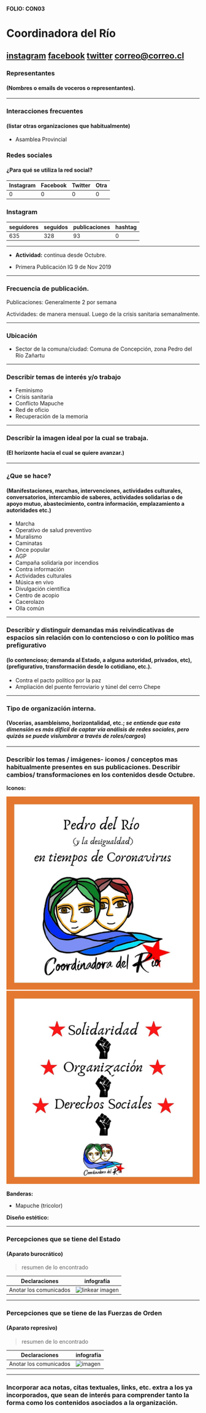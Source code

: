 #### FOLIO: CON03
# Coordinadora del Río

[instagram](https://www.instagram.com/coordinadora.delrio/)
[facebook](https://www.facebook.com/Coordinadora-del-Río-108180527307273/)
[twitter]()
<correo@correo.cl>
---

### Representantes
#### (Nombres o emails de voceros o representantes).

---
### Interacciones frecuentes
#### (listar otras organizaciones que habitualmente)

* Asamblea Provincial 

### Redes sociales
#### ¿Para qué se utiliza la red social?
| Instagram | Facebook | Twitter | Otra 
|---|---|---|---|
|0|0|0|0|

### **Instagram**
| seguidores | seguidos | publicaciones | hashtag |
|---|---|---|---|
|635|328|93|0|

---

* **Actividad:** continua desde Octubre.  

* Primera Publicación IG 9 de Nov 2019 

---
### Frecuencia de publicación.

Publicaciones: Generalmente 2 por semana 

Actividades: de manera mensual. Luego de la crisis sanitaria semanalmente.  

---
### Ubicación
* Sector de la comuna/ciudad: Comuna de Concepción, zona Pedro del Río Zañartu

---
### Describir temas de interés y/o trabajo

* Feminismo 
* Crisis sanitaria 
* Conflicto Mapuche 
* Red de oficio 
* Recuperación de la memoria 

---
### Describir la imagen ideal por la cual se trabaja.
#### (El horizonte hacia el cual se quiere avanzar.)

---
### ¿Que se hace?
#### (Manifestaciones, marchas, intervenciones, actividades culturales, conversatorios, intercambio de saberes, actividades solidarias o de apoyo mutuo, abastecimiento, contra información, emplazamiento a autoridades etc.)

* Marcha 
* Operativo de salud preventivo 
* Muralismo 
* Caminatas 
* Once popular 
* AGP 
* Campaña solidaria por incendios 
* Contra información 
* Actividades culturales
* Música en vivo
* Divulgación científica
* Centro de acopio 
* Cacerolazo 
* Olla común 

---
### Describir y distinguir demandas más reivindicativas de espacios sin relación con lo contencioso o con lo político mas prefigurativo
#### (lo contencioso; demanda al Estado, a alguna autoridad, privados, etc), (prefigurativo, transformación desde lo cotidiano, etc.).

* Contra el pacto político por la paz 
* Ampliación del puente ferroviario y túnel del cerro Chepe 
---
### Tipo de organización interna.
#### (Vocerías, asambleísmo, horizontalidad, etc.; *se entiende que esta dimensión es más difícil de captar vía análisis de redes sociales, pero quizás se puede vislumbrar a través de roles/cargos*)

---
### Describir los temas / imágenes- iconos / conceptos mas habitualmente presentes en sus publicaciones. Describir cambios/ transformaciones en los contenidos desde Octubre.

**Iconos:**

![ima](93828496_541224843469272_1146893204418041516_n.jpg)
![ima2](93313901_218152932841481_2595893216779238440_n.jpg)

**Banderas:**

* Mapuche (tricolor)

**Diseño estético:**

> 

---
### Percepciones que se tiene del Estado
#### (Aparato burocrático)
> resumen de lo encontrado

| Declaraciones | infografía | 
|---|---|
|Anotar los comunicados | ![linkear imagen]() |

---
### Percepciones que se tiene de las Fuerzas de Orden
#### (Aparato represivo)
> resumen de lo encontrado

| Declaraciones | infografía | 
|---|---|
|Anotar los comunicados | ![imagen]() |

---
### Incorporar aca notas, citas textuales, links, etc. extra a los ya incorporados, que sean de interés para comprender tanto la forma como los contenidos asociados a la organización.
